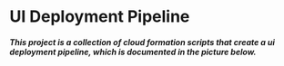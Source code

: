 # UI Deployment Pipeline

##### This project is a collection of cloud formation scripts that create a ui deployment pipeline, which is documented in the picture below.
